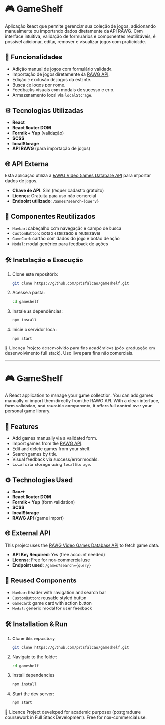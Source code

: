 # 🎮 GameShelf

Aplicação React que permite gerenciar sua coleção de jogos, adicionando manualmente ou importando dados diretamente da API RAWG. Com interface intuitiva, validação de formulários e componentes reutilizáveis, é possível adicionar, editar, remover e visualizar jogos com praticidade.

## 📌 Funcionalidades

- Adição manual de jogos com formulário validado.
- Importação de jogos diretamente da [RAWG API](https://rawg.io/apidocs).
- Edição e exclusão de jogos da estante.
- Busca de jogos por nome.
- Feedbacks visuais com modais de sucesso e erro.
- Armazenamento local via `localStorage`.

## ⚙️ Tecnologias Utilizadas

- **React**
- **React Router DOM**
- **Formik + Yup** (validação)
- **SCSS**
- **localStorage**
- **API RAWG** (para importação de jogos)

## 🌐 API Externa

Esta aplicação utiliza a [RAWG Video Games Database API](https://rawg.io/apidocs) para importar dados de jogos.

- **Chave de API**: Sim (requer cadastro gratuito)
- **Licença**: Gratuita para uso não comercial
- **Endpoint utilizado**: `/games?search={query}`

## 🧪 Componentes Reutilizados

- `Navbar`: cabeçalho com navegação e campo de busca
- `CustomButton`: botão estilizado e reutilizável
- `GameCard`: cartão com dados do jogo e botão de ação
- `Modal`: modal genérico para feedback de ações

## 🛠️ Instalação e Execução

1. Clone este repositório:
   ```bash
   git clone https://github.com/prisfalcao/gameshelf.git

2. Acesse a pasta:
   ```bash
   cd gameshelf

3. Instale as dependências:
   ```bash
   npm install

4. Inicie o servidor local:
   ```bash
   npm start

📄 Licença
Projeto desenvolvido para fins acadêmicos (pós-graduação em desenvolvimento full stack). Uso livre para fins não comerciais.


---

# 🎮 GameShelf

A React application to manage your game collection. You can add games manually or import them directly from the RAWG API. With a clean interface, form validation, and reusable components, it offers full control over your personal game library.

## 📌 Features

- Add games manually via a validated form.
- Import games from the [RAWG API](https://rawg.io/apidocs).
- Edit and delete games from your shelf.
- Search games by title.
- Visual feedback via success/error modals.
- Local data storage using `localStorage`.

## ⚙️ Technologies Used

- **React**
- **React Router DOM**
- **Formik + Yup** (form validation)
- **SCSS**
- **localStorage**
- **RAWG API** (game import)

## 🌐 External API

This project uses the [RAWG Video Games Database API](https://rawg.io/apidocs) to fetch game data.

- **API Key Required**: Yes (free account needed)
- **License**: Free for non-commercial use
- **Endpoint used**: `/games?search={query}`

## 🧪 Reused Components

- `Navbar`: header with navigation and search bar
- `CustomButton`: reusable styled button
- `GameCard`: game card with action button
- `Modal`: generic modal for user feedback

## 🛠️ Installation & Run

1. Clone this repository:
   ```bash
   git clone https://github.com/prisfalcao/gameshelf.git

2. Navigate to the folder:
   ```bash
   cd gameshelf

3. Install dependencies:
   ```bash
   npm install

4. Start the dev server:
   ```bash
   npm start

📄 Licence
Project developed for academic purposes (postgraduate coursework in Full Stack Development). Free for non-commercial use.
